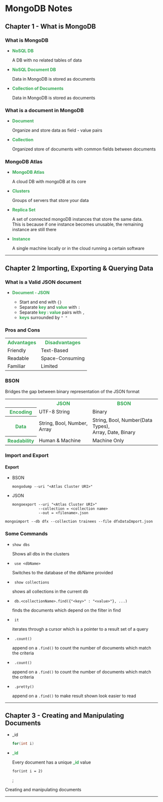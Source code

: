 # MongoDB Notes

## <b>Chapter 1 - What is MongoDB</b>

### <b>What is MongoDB</b>
<ul>
	<li><b style="color:#32a852">NoSQL DB</b></li>
	<p>A DB with no related tables of data</p>

  <li><b style="color:#32a852">NoSQL Document DB</b></li>
	<p>Data in MongoDB is stored as documents</p>

  <li><b style="color:#32a852">Collection of Documents</b></li>
	<p>Data in MongoDB is stored as documents</p>
</ul>

### <b>What is a document in MongoDB</b>
<ul>
	<li><b style="color:#32a852">Document</b></li>
	<p>Organize and store data as field - value pairs</p>

  <li><b style="color:#32a852">Collection</b></li>
	<p>Organized store of documents with common fields between documents</p>
</ul>

### <b>MongoDB Atlas</b>
<ul>
	<li><b style="color:#32a852">MongoDB Atlas</b></li>
	<p>A cloud DB with mongoDB at its core</p>

  <li><b style="color:#32a852">Clusters</b></li>
	<p>Groups of servers that store your data</p>

  <li><b style="color:#32a852">Replica Set</b></li>
	<p>A set of connected mongoDB instances that store the same data.
  <br>This is because if one instance becomes unusable, the remaining instance are still there</p>

  <li><b style="color:#32a852">Instance</b></li>
	<p>A single machine locally or in the cloud running a certain software</p>
</ul>

---

## <b>Chapter 2 Importing, Exporting & Querying Data</b>

### <b>What is a Valid JSON document</b>
<ul>
	<li><b style="color:#32a852">Document - JSON</b></li>
	<ul>
    <li>Start and end with <code>{}</code></li>
    <li>Separate <b style="color:#32a852">key</b> and <b style="color:#32a852">value</b> with  <code>:</code> </li>
    <li>Separate <b style="color:#32a852">key : value </b> pairs with  <code>,</code> </li>
    <li><b style="color:#32a852">keys</b> surrounded by <code>" "</code> </li>
  </ul>
</ul>

### <b>Pros and Cons</b>
<table>
  <tr style="color:#32a852">
    <th>Advantages</th>
    <th>Disadvantages</th>
  </tr>
  <tr>
    <td>Friendly</td>
    <td>Text-Based</td>
  </tr>
  <tr>
    <td>Readable</td>
    <td>Space-Consuming</td>
  </tr>
  <tr>
    <td>Familiar</td>
    <td>Limited</td>
  </tr>
</table>

### <b>BSON</b>
Bridges the gap between binary representation of the JSON format
<table>
  <tr style="color:#32a852">
    <th></th>
    <th>JSON</th>
    <th>BSON</th>
  </tr>
  <tr>
    <th style="color:#32a852">Encoding</th>
    <td>UTF-8 String</td>
    <td>Binary</td>
  </tr>
  <tr>
    <th style="color:#32a852">Data</th>
    <td>String, Bool, Number, Array</td>
    <td>String, Bool, Number(Data Types), <br> Array, Date, Binary</td>
  </tr>
  <tr>
    <th style="color:#32a852">Readability</th>
    <td>Human & Machine</td>
    <td>Machine Only</td>
  </tr>
</table>

### <b>Import and Export</b>

#### <b>Export</b>
- BSON
  ```
  mongodump --uri "<Atlas Cluster URI>"
  ```
- JSON
  ```
  mongoexport --uri "<Atlas Cluster URI>"
              --collection = <collection name>
              --out = <filename>.json
  ```
```
mongoimport --db dfx --collection trainees --file dfxDataImport.json
```

### <b>Some Commands</b>
<ul>
	<li><code>show dbs</code></li>
	<p>Shows all dbs in the clusters</p>
  
  <li><code> use &lt;dbName&gt; </code></li>
	<p>Switches to the database of the dbName provided</p>

  <li><code> show collections</code></li>
	<p>shows all collections in the current db </p>

  <li><code> db.&lt;collectionName&gt;.find({"&lt;key&gt;" : "&lt;value&gt;"}, ...) </code></li>
	<p>finds the documents which depend on the filter in find</p>

  <li><code> it </code></li>
	<p>iterates through a cursor which is a pointer to a result set of a query</p>

  <li><code> .count()</code></li>
	<p>append on a <code>.find()</code> to count the number of documents which match the criteria</p>

  <li><code> .count()</code></li>
	<p>append on a <code>.find()</code> to count the number of documents which match the criteria</p>

  <li><code> .pretty()</code></li>
	<p>append on a <code>.find()</code> to make result shown look easier to read</p>
</ul>

---

## <b>Chapter 3 - Creating and Manipulating Documents</b>
- _id
  ```java
  for(int i)
  ```

<ul>
	<li><b style="color:#32a852">_id</b></li>
	<p>Every document has a unique <b style="color:#32a852">_id</b> value</p>
  <pre><code class="lang-java">for(int i = 2)</code></pre>;
</ul>

Creating and manipulating documents


---